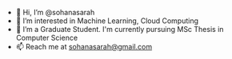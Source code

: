 - 👋 Hi, I’m @sohanasarah
- 👀 I’m interested in Machine Learning, Cloud Computing
- 🌱 I’m a Graduate Student. I'm currently pursuing MSc Thesis in Computer Science
- 📫 Reach me at sohanasarah@gmail.com

<!---
sohanasarah/sohanasarah is a ✨ special ✨ repository because its `README.md` (this file) appears on your GitHub profile.
You can click the Preview link to take a look at your changes.
--->
